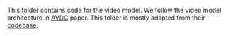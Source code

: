 This folder contains code for the video model. We follow the video model architecture in [AVDC](https://arxiv.org/abs/2310.08576) paper. 
This folder is mostly adapted from their [codebase](https://github.com/flow-diffusion/AVDC_experiments/tree/main).
